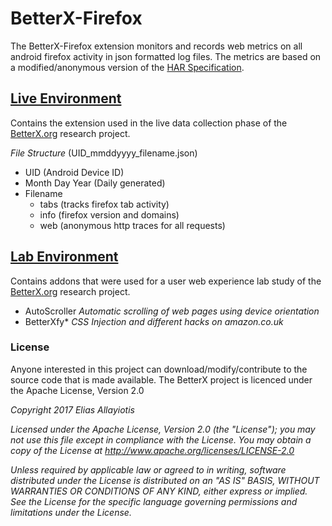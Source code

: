 # BetterX-Firefox
The BetterX-Firefox extension monitors and records web metrics on all android firefox activity in json formatted log files. The metrics are based on a modified/anonymous version of the [HAR Specification](http://www.softwareishard.com/blog/har-12-spec/).

## [Live Environment](https://github.com/eliasall/BetterX-Firefox/tree/master/live-environment)
Contains the extension used in the live data collection phase of the [BetterX.org](http://www.betterx.org) research project.

*File Structure* (UID_mmddyyyy_filename.json)
* UID (Android Device ID)
* Month Day Year (Daily generated)
* Filename
  * tabs (tracks firefox tab activity)
  * info (firefox version and domains)
  * web (anonymous http traces for all requests)

## [Lab Environment](https://github.com/eliasall/BetterX-Firefox/tree/master/lab-environment)
Contains addons that were used for a user web experience lab study of the [BetterX.org](http://www.betterx.org) research project.
* AutoScroller _Automatic scrolling of web pages using device orientation_
* BetterXfy* _CSS Injection and different hacks on amazon.co.uk_

### License
Anyone interested in this project can download/modify/contribute to the source code that is made available.   The BetterX project is licenced under the Apache License, Version 2.0

_Copyright 2017 Elias Allayiotis_

_Licensed under the Apache License, Version 2.0 (the "License"); you may not use this file except in compliance with the License. You may obtain a copy of the License at http://www.apache.org/licenses/LICENSE-2.0_

_Unless required by applicable law or agreed to in writing, software distributed under the License is distributed on an "AS IS" BASIS, WITHOUT WARRANTIES OR CONDITIONS OF ANY KIND, either express or implied. See the License for the specific language governing permissions and limitations under the License._
